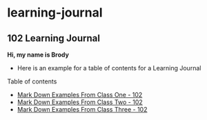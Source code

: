 # learning-journal

## 102 Learning Journal

**Hi, my name is Brody**


 - Here is an example for a table of contents for a Learning Journal
 
 Table of contents
 - [Mark Down Examples From Class One - 102](/MarkdownExamples.md)
 - [Mark Down Examples From Class Two - 102](/MarkdownExamples.md)
 - [Mark Down Examples From Class Three - 102](/MarkdownExamples.md)
 

